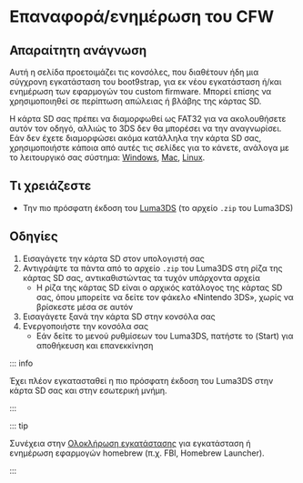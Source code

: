 # Επαναφορά/ενημέρωση του CFW

## Απαραίτητη ανάγνωση

Αυτή η σελίδα προετοιμάζει τις κονσόλες, που διαθέτουν ήδη μια σύγχρονη εγκατάσταση του boot9strap, για εκ νέου εγκατάσταση ή/και ενημέρωση των εφαρμογών του custom firmware. Μπορεί επίσης να χρησιμοποιηθεί σε περίπτωση απώλειας ή βλάβης της κάρτας SD.

Η κάρτα SD σας πρέπει να διαμορφωθεί ως FAT32 για να ακολουθήσετε αυτόν τον οδηγό, αλλιώς το 3DS δεν θα μπορέσει να την αναγνωρίσει. Εάν δεν έχετε διαμορφώσει ακόμα κατάλληλα την κάρτα SD σας, χρησιμοποιήστε κάποια από αυτές τις σελίδες για το κάνετε, ανάλογα με το λειτουργικό σας σύστημα: [Windows](formatting-sd-\(windows\)), [Mac](formatting-sd-\(mac\)), [Linux](formatting-sd-\(linux\)).

## Τι χρειάζεστε

- Την πιο πρόσφατη έκδοση του [Luma3DS](https://github.com/LumaTeam/Luma3DS/releases/latest) (το αρχείο `.zip` του Luma3DS)

## Οδηγίες

1. Εισαγάγετε την κάρτα SD στον υπολογιστή σας
2. Αντιγράψτε τα πάντα από το αρχείο `.zip` του Luma3DS στη ρίζα της κάρτας SD σας, αντικαθιστώντας τα τυχόν υπάρχοντα αρχεία
   - Η ρίζα της κάρτας SD είναι ο αρχικός κατάλογος της κάρτας SD σας, όπου μπορείτε να δείτε τον φάκελο «Nintendo 3DS», χωρίς να βρίσκεστε μέσα σε αυτόν
3. Εισαγάγετε ξανά την κάρτα SD στην κονσόλα σας
4. Ενεργοποιήστε την κονσόλα σας
   - Εάν δείτε το μενού ρυθμίσεων του Luma3DS, πατήστε το (Start) για αποθήκευση και επανεκκίνηση

::: info

Έχει πλέον εγκατασταθεί η πιο πρόσφατη έκδοση του Luma3DS στην κάρτα SD σας και στην εσωτερική μνήμη.

:::

::: tip

Συνέχεια στην [Ολοκλήρωση εγκατάστασης](finalizing-setup) για εγκατάσταση ή ενημέρωση εφαρμογών homebrew (π.χ. FBI, Homebrew Launcher).

:::
